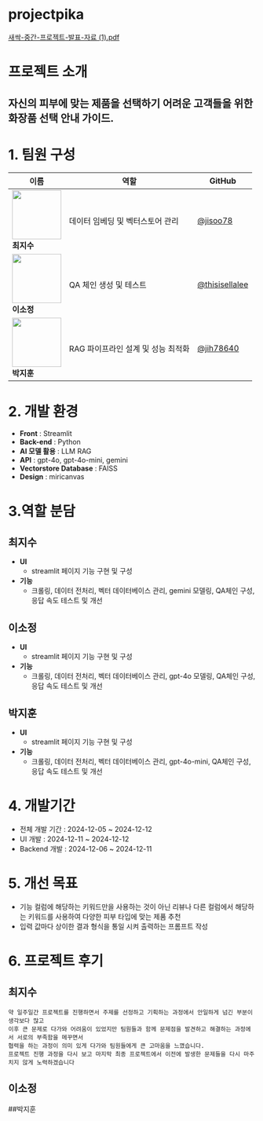 # projectpika
[새싹-중간-프로젝트-발표-자료 (1).pdf](https://github.com/user-attachments/files/18111458/-.-.-.-.1.pdf)
# 프로젝트 소개

## 자신의 피부에 맞는 제품을 선택하기 어려운 고객들을 위한 화장품 선택 안내 가이드.

# 1. 팀원 구성


| 이름      | 역할 | GitHub |
|-----------|------|--------|
| <img src="readmeImages/최지수 사진.png" width="100"> <br> **최지수** | 데이터 임베딩 및 벡터스토어 관리 | [@jisoo78](https://github.com/jisoo78) |
| <img src="readmeImages/이소정 사진.png" width="100"> <br> **이소정** | QA 체인 생성 및 테스트 | [@thisisellalee](https://github.com/thisisellalee) |
| <img src="readmeImages/박지훈 사진.png" width="100"> <br> **박지훈** | RAG 파이프라인 설계 및 성능 최적화 | [@jih78640](https://github.com/jih78640) |




# 2. 개발 환경

- **Front** : Streamlit
- **Back-end** : Python
- **AI 모델 활용** : LLM RAG
- **API** : gpt-4o, gpt-4o-mini, gemini
- **Vectorstore Database** : FAISS
- **Design** : miricanvas

# 3.역할 분담

## 최지수
- **UI**
  - streamlit 페이지 기능 구현 및 구성
- **기능**
  - 크롤링, 데이터 전처리, 벡터 데이터베이스 관리, gemini 모델링, QA체인 구성, 응답 속도 테스트 및 개선
  

## 이소정

- **UI**
    - streamlit 페이지 기능 구현 및 구성
- **기능**
    - 크롤링, 데이터 전처리, 벡터 데이터베이스 관리, gpt-4o 모델링, QA체인 구성, 응답 속도 테스트 및 개선


## 박지훈

- **UI**
    - streamlit 페이지 기능 구현 및 구성
- **기능**
    -  크롤링, 데이터 전처리, 벡터 데이터베이스 관리, gpt-4o-mini, QA체인 구성, 응답 속도 테스트 및 개선
 
# 4. 개발기간

- 전체 개발 기간 : 2024-12-05 ~ 2024-12-12
- UI 개발 : 2024-12-11 ~ 2024-12-12
- Backend 개발 : 2024-12-06 ~ 2024-12-11


# 5. 개선 목표
- 기능 컬럼에 해당하는 키워드만을 사용하는 것이 아닌 리뷰나 다른 컬럼에서 해당하는 키워드를 사용하여 다양한 피부 타입에 맞는 제품 추천
- 입력 값마다 상이한 결과 형식을 통일 시켜 출력하는 프롬프트 작성


# 6. 프로젝트 후기

## 최지수
    약 일주일간 프로젝트를 진행하면서 주제를 선정하고 기획하는 과정에서 안일하게 넘긴 부분이 생각보다 많고
    이후 큰 문제로 다가와 어려움이 있었지만 팀원들과 함께 문제점을 발견하고 해결하는 과정에서 서로의 부족함을 메꾸면서
    협력을 하는 과정이 의미 있게 다가와 팀원들에게 큰 고마움을 느꼈습니다.
    프로젝트 진행 과정을 다시 보고 마지막 최종 프로젝트에서 이전에 발생한 문제들을 다시 마주치지 않게 노력하겠습니다



## 이소정




##박지훈
